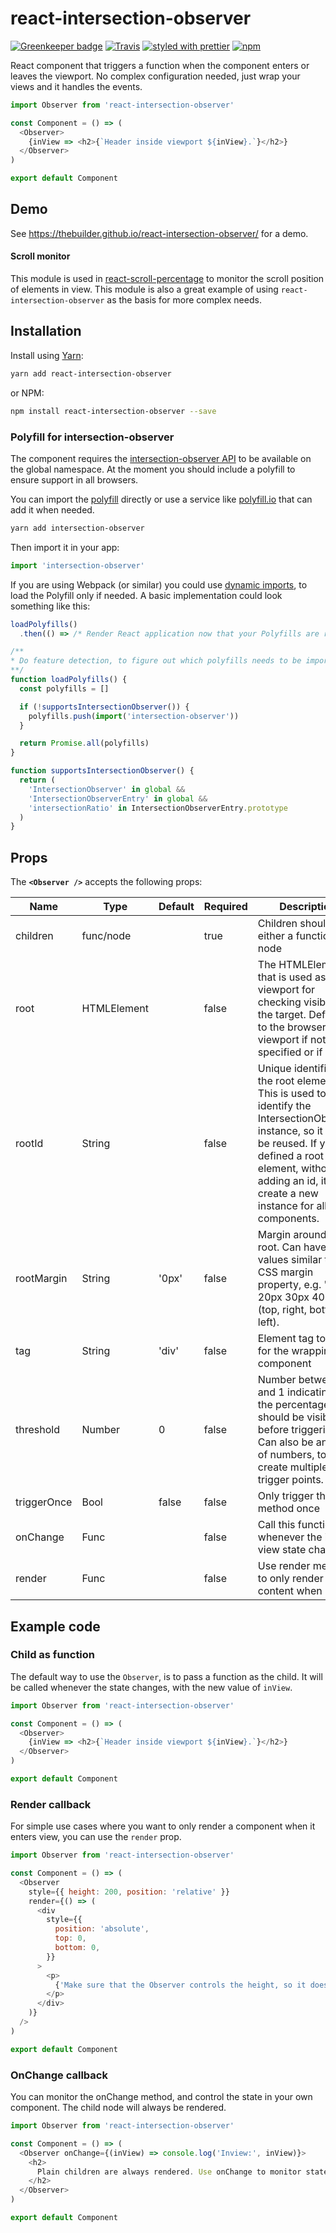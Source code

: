 # react-intersection-observer

[![Greenkeeper badge](https://badges.greenkeeper.io/thebuilder/react-intersection-observer.svg)](https://greenkeeper.io/)
[![Travis](https://travis-ci.org/thebuilder/react-intersection-observer.svg?branch=master)](https://travis-ci.org/thebuilder/react-intersection-observer)
[![styled with prettier](https://img.shields.io/badge/styled_with-prettier-ff69b4.svg)](https://github.com/prettier/prettier)
[![npm](https://img.shields.io/npm/v/react-intersection-observer.svg)](https://www.npmjs.com/package/react-intersection-observer)

React component that triggers a function when the component enters or leaves the
viewport. No complex configuration needed, just wrap your views and it handles
the events.

```js
import Observer from 'react-intersection-observer'

const Component = () => (
  <Observer>
    {inView => <h2>{`Header inside viewport ${inView}.`}</h2>}
  </Observer>
)

export default Component
```

## Demo

See https://thebuilder.github.io/react-intersection-observer/ for a demo.

#### Scroll monitor

This module is used in
[react-scroll-percentage](https://github.com/thebuilder/react-scroll-percentage)
to monitor the scroll position of elements in view. This module is also a great
example of using `react-intersection-observer` as the basis for more complex
needs.

## Installation

Install using [Yarn](https://yarnpkg.com):

```sh
yarn add react-intersection-observer
```

or NPM:

```sh
npm install react-intersection-observer --save
```

### Polyfill for intersection-observer

The component requires the [intersection-observer
API](https://developer.mozilla.org/en-US/docs/Web/API/Intersection_Observer_API)
to be available on the global namespace. At the moment you should include a
polyfill to ensure support in all browsers.

You can import the
[polyfill](https://yarnpkg.com/en/package/intersection-observer) directly or use
a service like [polyfill.io](https://polyfill.io/v2/docs/) that can add it when
needed.

```sh
yarn add intersection-observer
```

Then import it in your app:

```js
import 'intersection-observer'
```

If you are using Webpack (or similar) you could use [dynamic
imports](https://webpack.js.org/api/module-methods/#import-), to load the
Polyfill only if needed. A basic implementation could look something like this:

```js
loadPolyfills()
  .then(() => /* Render React application now that your Polyfills are ready */)

/**
* Do feature detection, to figure out which polyfills needs to be imported.
**/
function loadPolyfills() {
  const polyfills = []

  if (!supportsIntersectionObserver()) {
    polyfills.push(import('intersection-observer'))
  }

  return Promise.all(polyfills)
}

function supportsIntersectionObserver() {
  return (
    'IntersectionObserver' in global &&
    'IntersectionObserverEntry' in global &&
    'intersectionRatio' in IntersectionObserverEntry.prototype
  )
}
```

## Props

The **`<Observer />`** accepts the following props:

| Name        | Type        | Default | Required | Description                                                                                                                                                                                                                      |
| ----------- | ----------- | ------- | -------- | -------------------------------------------------------------------------------------------------------------------------------------------------------------------------------------------------------------------------------- |
| children    | func/node   |         | true     | Children should be either a function or a node                                                                                                                                                                                   |
| root        | HTMLElement |         | false    | The HTMLElement that is used as the viewport for checking visibility of the target. Defaults to the browser viewport if not specified or if null.                                                                                |
| rootId      | String      |         | false    | Unique identifier for the root element - This is used to identify the IntersectionObserver instance, so it can be reused. If you defined a root element, without adding an id, it will create a new instance for all components. |
| rootMargin  | String      | '0px'   | false    | Margin around the root. Can have values similar to the CSS margin property, e.g. "10px 20px 30px 40px" (top, right, bottom, left).                                                                                               |
| tag         | String      | 'div'   | false    | Element tag to use for the wrapping component                                                                                                                                                                                    |
| threshold   | Number      | 0       | false    | Number between 0 and 1 indicating the the percentage that should be visible before triggering. Can also be an array of numbers, to create multiple trigger points.                                                               |
| triggerOnce | Bool        | false   | false    | Only trigger this method once                                                                                                                                                                                                    |
| onChange    | Func        |         | false    | Call this function whenever the in view state changes                                                                                                                                                                            |
| render      | Func        |         | false    | Use render method to only render content when inView                                                                                                                                                                             |

## Example code

### Child as function

The default way to use the `Observer`, is to pass a function as the child. It
will be called whenever the state changes, with the new value of `inView`.

```js
import Observer from 'react-intersection-observer'

const Component = () => (
  <Observer>
    {inView => <h2>{`Header inside viewport ${inView}.`}</h2>}
  </Observer>
)

export default Component
```

### Render callback

For simple use cases where you want to only render a component when it enters
view, you can use the `render` prop.

```js
import Observer from 'react-intersection-observer'

const Component = () => (
  <Observer
    style={{ height: 200, position: 'relative' }}
    render={() => (
      <div
        style={{
          position: 'absolute',
          top: 0,
          bottom: 0,
        }}
      >
        <p>
          {'Make sure that the Observer controls the height, so it does not change change when element is added.'}
        </p>
      </div>
    )}
  />
)

export default Component
```

### OnChange callback

You can monitor the onChange method, and control the state in your own
component. The child node will always be rendered.

```js
import Observer from 'react-intersection-observer'

const Component = () => (
  <Observer onChange={(inView) => console.log('Inview:', inView)}>
    <h2>
      Plain children are always rendered. Use onChange to monitor state.
    </h2>
  </Observer>
)

export default Component
```
